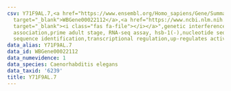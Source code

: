 ```yaml
---
csv: Y71F9AL.7,<a href="https://www.ensembl.org/Homo_sapiens/Gene/Summary?db=core;g=WBGene00022112"
  target="_blank">WBGene00022112</a>,<a href="https://www.ncbi.nlm.nih.gov/pubmed/30894454"
  target="_blank"><i class="fas fa-file"></i></a>",genetic interference,functional
  association,prime adult stage, RNA-seq assay, hsb-1(-),nucleotide sequence identification,nucleotide
  sequence identification,transcriptional regulation,up-regulates activity
data_alias: Y71F9AL.7
data_id: WBGene00022112
data_numevidence: 1
data_species: Caenorhabditis elegans
data_taxid: '6239'
title: Y71F9AL.7
---
```

